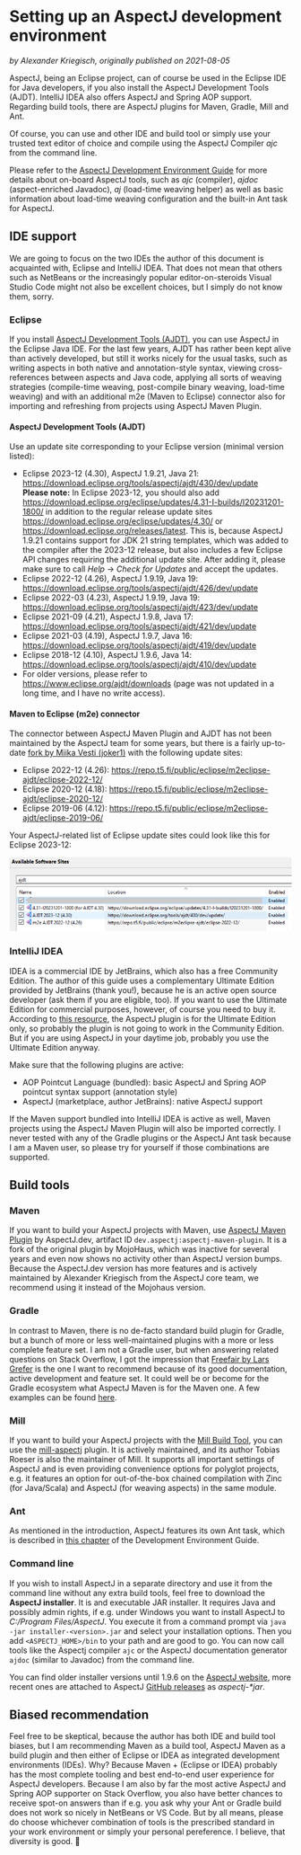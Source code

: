 # Setting up an AspectJ development environment

_by Alexander Kriegisch, originally published on 2021-08-05_

AspectJ, being an Eclipse project, can of course be used in the Eclipse IDE for Java developers, if you also install the
AspectJ Development Tools (AJDT). IntelliJ IDEA also offers AspectJ and Spring AOP support. Regarding build tools, there
are AspectJ plugins for Maven, Gradle, Mill and Ant.

Of course, you can use and other IDE and build tool or simply use your trusted text editor of choice and compile using
the AspectJ Compiler _ajc_ from the command line.

Please refer to the [AspectJ Development Environment Guide](https://www.eclipse.org/aspectj/doc/next/devguide/printable.html)
for more details about on-board AspectJ tools, such as _ajc_ (compiler), _ajdoc_ (aspect-enriched Javadoc), _aj_
(load-time weaving helper) as well as basic information about load-time weaving configuration and the built-in Ant task
for AspectJ.

## IDE support

We are going to focus on the two IDEs the author of this document is acquainted with, Eclipse and IntelliJ IDEA. That
does not mean that others such as NetBeans or the increasingly popular editor-on-steroids Visual Studio Code might not
also be excellent choices, but I simply do not know them, sorry.

### Eclipse

If you install [AspectJ Development Tools (AJDT)](https://www.eclipse.org/ajdt/), you can use AspectJ in the Eclipse
Java IDE. For the last few years, AJDT has rather been kept alive than actively developed, but still it works nicely for
the usual tasks, such as writing aspects in both native and annotation-style syntax, viewing cross-references between
aspects and Java code, applying all sorts of weaving strategies (compile-time weaving, post-compile binary weaving,
load-time weaving) and with an additional m2e (Maven to Eclipse) connector also for importing and refreshing from
projects using AspectJ Maven Plugin.

#### AspectJ Development Tools (AJDT)

Use an update site corresponding to your Eclipse version (minimal version listed):
* Eclipse 2023-12 (4.30), AspectJ 1.9.21, Java 21: https://download.eclipse.org/tools/aspectj/ajdt/430/dev/update<br>
  **Please note:** In Eclipse 2023-12, you should also add
  https://download.eclipse.org/eclipse/updates/4.31-I-builds/I20231201-1800/ in addition to the regular release update
  sites https://download.eclipse.org/eclipse/updates/4.30/ or https://download.eclipse.org/releases/latest. This is,
  because AspectJ 1.9.21 contains support for JDK 21 string templates, which was added to the compiler after the 2023-12
  release, but also includes a few Eclipse API changes requiring the additional update site. After adding it, please
  make sure to call _Help_ → _Check for Updates_ and accept the updates.
* Eclipse 2022-12 (4.26), AspectJ 1.9.19, Java 19: https://download.eclipse.org/tools/aspectj/ajdt/426/dev/update
* Eclipse 2022-03 (4.23), AspectJ 1.9.19, Java 19: https://download.eclipse.org/tools/aspectj/ajdt/423/dev/update
* Eclipse 2021-09 (4.21), AspectJ 1.9.8, Java 17: https://download.eclipse.org/tools/aspectj/ajdt/421/dev/update
* Eclipse 2021-03 (4.19), AspectJ 1.9.7, Java 16: https://download.eclipse.org/tools/aspectj/ajdt/419/dev/update
* Eclipse 2018-12 (4.10), AspectJ 1.9.6, Java 14: https://download.eclipse.org/tools/aspectj/ajdt/410/dev/update
* For older versions, please refer to https://www.eclipse.org/ajdt/downloads (page was not updated in a long time,
  and I have no write access).

#### Maven to Eclipse (m2e) connector

The connector between AspectJ Maven Plugin and AJDT has not been maintained by the AspectJ team for some years, but
there is a fairly up-to-date [fork by Miika Vesti (joker1)](https://github.com/joker1/m2eclipse-ajdt) with the following
update sites:
  * Eclipse 2022-12 (4.26): https://repo.t5.fi/public/eclipse/m2eclipse-ajdt/eclipse-2022-12/
  * Eclipse 2020-12 (4.18): https://repo.t5.fi/public/eclipse/m2eclipse-ajdt/eclipse-2020-12/
  * Eclipse 2019-06 (4.12): https://repo.t5.fi/public/eclipse/m2eclipse-ajdt/eclipse-2019-06/

Your AspectJ-related list of Eclipse update sites could look like this for Eclipse 2023-12:

![Eclipse IDE filtered list of update sites](images/EclipseSoftwareSitesAJDT.png)

### IntelliJ IDEA

IDEA is a commercial IDE by JetBrains, which also has a free Community Edition. The author of this guide uses a
complementary Ultimate Edition provided by JetBrains (thank you!), because he is an active open source developer (ask
them if you are eligible, too). If you want to use the Ultimate Edition for commercial purposes, however, of course you
need to buy it. According to [this resource](https://www.jetbrains.com/help/idea/aspectj.html), the AspectJ plugin is
for the Ultimate Edition only, so probably the plugin is not going to work in the Community Edition. But if you are
using AspectJ in your daytime job, probably you use the Ultimate Edition anyway.

Make sure that the following plugins are active:
  * AOP Pointcut Language (bundled): basic AspectJ and Spring AOP pointcut syntax support (annotation style)
  * AspectJ (marketplace, author JetBrains): native AspectJ support

If the Maven support bundled into IntelliJ IDEA is active as well, Maven projects using the AspectJ Maven Plugin will
also be imported correctly. I never tested with any of the Gradle plugins or the AspectJ Ant task because I am a Maven
user, so please try for yourself if those combinations are supported.

## Build tools

### Maven

If you want to build your AspectJ projects with Maven, use [AspectJ Maven Plugin](https://github.com/dev-aspectj/aspectj-maven-plugin)
by AspectJ.dev, artifact ID `dev.aspectj:aspectj-maven-plugin`. It is a fork of the original plugin by MojoHaus, which
was inactive for several years and even now shows no activity other than AspectJ version bumps. Because the AspectJ.dev
version has more features and is actively maintained by Alexander Kriegisch from the AspectJ core team, we recommend
using it instead of the Mojohaus version.

### Gradle

In contrast to Maven, there is no de-facto standard build plugin for Gradle, but a bunch of more or less well-maintained
plugins with a more or less complete feature set. I am not a Gradle user, but when answering related questions on
Stack Overflow, I got the impression that [Freefair by Lars Grefer](https://docs.freefair.io/gradle-plugins/current/reference/#_aspectj_plugins)
is the one I want to recommend because of its good documentation, active development and feature set. It could well be
or become for the Gradle ecosystem what AspectJ Maven is for the Maven one. A few examples can be found
[here](https://github.com/freefair/gradle-plugins/tree/main/examples/aspectj).

### Mill

If you want to build your AspectJ projects with the [Mill Build Tool](https://github.com/com-lihaoyi/mill), you can use
the [mill-aspectj](https://github.com/lefou/mill-aspectj) plugin. It is actively maintained, and its author Tobias
Roeser is also the maintainer of Mill. It supports all important settings of AspectJ and is even providing convenience
options for polyglot projects, e.g. it features an option for out-of-the-box chained compilation with Zinc (for
Java/Scala) and AspectJ (for weaving aspects) in the same module.

### Ant

As mentioned in the introduction, AspectJ features its own Ant task, which is described in
[this chapter](https://www.eclipse.org/aspectj/doc/next/devguide/printable.html#antTasks) of the Development Environment
Guide.

### Command line

If you wish to install AspectJ in a separate directory and use it from the command line without any extra build tools,
feel free to download the **AspectJ installer**. It is and executable JAR installer. It requires Java and possibly admin
rights, if e.g. under Windows you want to install AspectJ to _C:/Program Files/AspectJ_. You execute it from a command
prompt via `java -jar installer-<version>.jar` and select your installation options. Then you add `<ASPECTJ_HOME>/bin`
to your path and are good to go. You can now call tools like the Aspectj compiler `ajc` or the AspectJ documentation
generator `ajdoc` (similar to Javadoc) from the command line.

You can find older installer versions until 1.9.6 on the [AspectJ website](https://www.eclipse.org/aspectj/downloads.php),
more recent ones are attached to AspectJ [GitHub releases](https://github.com/eclipse/org.aspectj/releases) as
_aspectj-*jar_.

## Biased recommendation

Feel free to be skeptical, because the author has both IDE and build tool biases, but I am recommending Maven as a build
tool, AspectJ Maven as a build plugin and then either of Eclipse or IDEA as integrated development environments (IDEs).
Why? Because Maven + (Eclipse or IDEA) probably has the most complete tooling and best end-to-end user experience for
AspectJ developers. Because I am also by far the most active AspectJ and Spring AOP supporter on Stack Overflow, you also
have better chances to receive spot-on answers than if e.g. you ask why your Ant or Gradle build does not work so nicely
in NetBeans or VS Code. But by all means, please do choose whichever combination of tools is the prescribed standard in
your work environment or simply your personal pereference. I believe, that diversity is good. 🙂
